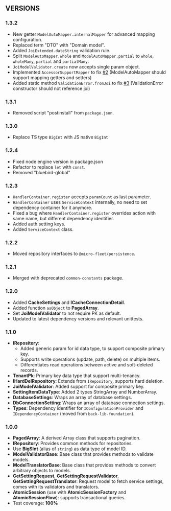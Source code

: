 ## VERSIONS

### 1.3.2
- New getter `ModelAutoMapper.internalMapper` for advanced mapping configuration.
- Replaced term "DTO" with "Domain model".
- Added `JoiExtended.dateString` validation rule.
- Split `ModelAutoMapper.whole` and `ModelAutoMapper.partial` to `whole`, `wholeMany`, `partial` and `partialMany`.
- `JoiModelValidator.create` now accepts single param object.
- Implemented `AccessorSupportMapper` to fix [#2](https://github.com/gennovative/micro-fleet-common/issues/2) (ModelAutoMapper should support mapping getters and setters)
- Added static method `ValidationError.fromJoi` to fix [#3](https://github.com/gennovative/micro-fleet-common/issues/3) (ValidationError constructor should not reference joi)

### 1.3.1
- Removed script "postinstall" from `package.json`.

### 1.3.0
- Replace TS type `BigInt` with JS native `BigInt`

### 1.2.4
- Fixed node engine version in package.json
- Refactor to replace `let` with `const`.
- Removed "bluebird-global"

### 1.2.3
- `HandlerContainer.register` accepts `paramCount` as last parameter.
- `HandlerContainer` uses `ServiceContext` internally, no need to set dependency container for it anymore.
- Fixed a bug where `HandlerContainer.register` overrides action with same name, but different dependency identifier.
- Added auth setting keys.
- Added `ServiceContext` class.

### 1.2.2
- Moved repository interfaces to `@micro-fleet/persistence`.

### 1.2.1
- Merged with deprecated `common-constants` package.

### 1.2.0
- Added **CacheSettings** and **ICacheConnectionDetail**.
- Added function `asObject` to **PagedArray**.
- Set **JoiModelValidator** to not require PK as default.
- Updated to latest dependency versions and relevant unittests.

### 1.1.0

* **IRepository**: 
    - Added generic param for id data type, to support composite primary key.
    - Supports write operations (update, path, delete) on multiple items.
    - Differentiates read operations between active and soft-deleted records.
* **TenantPk**: Primary key data type that support multi-tenancy.
* **IHardDelRepository**: Extends from `IRepository`, supports hard deletion.
* **JoiModelValidator**: Added support for composite primary key.
* **SettingItemDataType**: Added 2 types StringArray and NumberArray.
* **DatabaseSettings**: Wraps an array of database settings.
* **DbConnectionSetting**: Wraps an array of database connection settings.
* **Types**: Dependency identifier for `IConfigurationProvider` and `IDependencyContainer` (moved from `back-lib-foundation`).

### 1.0.0

* **PagedArray<T>**: A derived Array class that supports pagination.
* **IRepository**: Provides common methods for repositories.
* Use **BigSInt** (alias of `string`) as data type of model ID.
* **ModelValidatorBase**: Base class that provides methods to validate models.
* **ModelTranslatorBase**: Base class that provides methods to convert arbitrary objects to models.
* **GetSettingRequest**, **GetSettingRequestValidator**, **GetSettingRequestTranslator**: Request model to fetch service settings, comes with its validators and translators.
* **AtomicSession** (use with **AtomicSessionFactory** and **AtomicSessionFlow**): supports transactional queries.
* Test coverage: **100%**